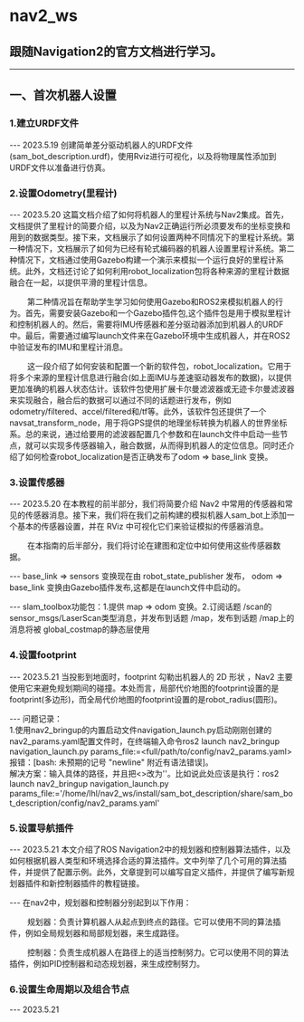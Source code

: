 # nav2_ws
## 跟随Navigation2的官方文档进行学习。
----
## 一、首次机器人设置
### 1.建立URDF文件
--- 2023.5.19 创建简单差分驱动机器人的URDF文件(sam_bot_description.urdf)，使用Rviz进行可视化，以及将物理属性添加到URDF文件以准备进行仿真。
### 2.设置Odometry(里程计)
--- 2023.5.20 这篇文档介绍了如何将机器人的里程计系统与Nav2集成。首先，文档提供了里程计的简要介绍，以及为Nav2正确运行所必须要发布的坐标变换和用到的数据类型。接下来，文档展示了如何设置两种不同情况下的里程计系统。第一种情况下，文档展示了如何为已经有轮式编码器的机器人设置里程计系统。第二种情况下，文档通过使用Gazebo构建一个演示来模拟一个运行良好的里程计系统。此外，文档还讨论了如何利用robot_localization包将各种来源的里程计数据融合在一起，以提供平滑的里程计信息。

&nbsp;&nbsp;&nbsp;&nbsp;&nbsp;&nbsp;&nbsp; 第二种情况旨在帮助学生学习如何使用Gazebo和ROS2来模拟机器人的行为。首先，需要安装Gazebo和一个Gazebo插件包,这个插件包是用于模拟里程计和控制机器人的。然后，需要将IMU传感器和差分驱动器添加到机器人的URDF中。最后，需要通过编写launch文件来在Gazebo环境中生成机器人，并在ROS2中验证发布的IMU和里程计消息。  

&nbsp;&nbsp;&nbsp;&nbsp;&nbsp;&nbsp;&nbsp; 这一段介绍了如何安装和配置一个新的软件包，robot_localization。它用于将多个来源的里程计信息进行融合(如上面IMU与差速驱动器发布的数据)，以提供更加准确的机器人状态估计。该软件包使用扩展卡尔曼滤波器或无迹卡尔曼滤波器来实现融合，融合后的数据可以通过不同的话题进行发布，例如odometry/filtered、accel/filtered和/tf等。此外，该软件包还提供了一个navsat_transform_node，用于将GPS提供的地理坐标转换为机器人的世界坐标系。总的来说，通过给要用的滤波器配置几个参数和在launch文件中启动一些节点，就可以实现多传感器输入，融合数据，从而得到机器人的定位信息。同时还介绍了如何检查robot_localization是否正确发布了odom => base_link 变换。

### 3.设置传感器  
--- 2023.5.20 在本教程的前半部分，我们将简要介绍 Nav2 中常用的传感器和常见的传感器消息。接下来，我们将在我们之前构建的模拟机器人sam_bot上添加一个基本的传感器设置，并在 RViz 中可视化它们来验证模拟的传感器消息。  

&nbsp;&nbsp;&nbsp;&nbsp;&nbsp;&nbsp;&nbsp; 在本指南的后半部分，我们将讨论在建图和定位中如何使用这些传感器数据。  

--- base_link => sensors 变换现在由 robot_state_publisher 发布， odom => base_link 变换由Gazebo插件发布,这都是在launch文件中启动的。  

--- slam_toolbox功能包：1.提供 map => odom 变换。2.订阅话题 /scan的 sensor_msgs/LaserScan类型消息，并发布到话题 /map，发布到话题 /map上的消息将被 global_costmap的静态层使用  

### 4.设置footprint
--- 2023.5.21 当投影到地面时，footprint 勾勒出机器人的 2D 形状 ，Nav2 主要使用它来避免规划期间的碰撞。本处而言，局部代价地图的footprint设置的是footprint(多边形)，而全局代价地图的footprint设置的是robot_radius(圆形)。  

--- 问题记录：  
1.使用nav2_bringup的内置启动文件navigation_launch.py启动刚刚创建的 nav2_params.yaml配置文件时，在终端输入命令ros2 launch nav2_bringup navigation_launch.py params_file:=<full/path/to/config/nav2_params.yaml>报错：[bash: 未预期的记号 "newline" 附近有语法错误]。  
解决方案：输入具体的路径，并且把<>改为''。比如说此处应该是执行：ros2 launch nav2_bringup navigation_launch.py params_file:='/home/lhl/nav2_ws/install/sam_bot_description/share/sam_bot_description/config/nav2_params.yaml'

### 5.设置导航插件
--- 2023.5.21 本文介绍了ROS Navigation2中的规划器和控制器算法插件，以及如何根据机器人类型和环境选择合适的算法插件。文中列举了几个可用的算法插件，并提供了配置示例。此外，文章提到可以编写自定义插件，并提供了编写新规划器插件和新控制器插件的教程链接。  

--- 在nav2中，规划器和控制器分别起到以下作用：

&nbsp;&nbsp;&nbsp;&nbsp;&nbsp;&nbsp;&nbsp; 规划器：负责计算机器人从起点到终点的路径。它可以使用不同的算法插件，例如全局规划器和局部规划器，来生成路径。

&nbsp;&nbsp;&nbsp;&nbsp;&nbsp;&nbsp;&nbsp; 控制器：负责生成机器人在路径上的适当控制努力。它可以使用不同的算法插件，例如PID控制器和动态规划器，来生成控制努力。

### 6.设置生命周期以及组合节点  
--- 2023.5.21 